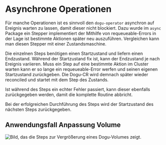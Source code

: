 # Asynchrone Operationen

Für manche Operationen ist es sinnvoll den `dogu-operator` asynchron auf Ereignis warten zu lassen, damit dieser
nicht blockiert. Dazu wurde im `async` Package ein Stepper implementiert der Mithilfe von requeueable-Errors
in der Lage ist bestimmte Aktionen später neu auszuführen. Vergleichen kann man diesen Stepper mit einer Zustandsmaschine.

Die einzelnen Steps benötigen einen Startzustand und liefern einen Endzustand. Während der Startzustand fix ist, kann 
der Endzustand je nach Ereignis variieren. Muss ein Step auf eine bestimmte Aktion im Cluster warten kann er so lange ein
requeueable-Error werfen und seinen eigenen Startzustand zurückgeben. Die Dogu-CR wird demnach später wieder 
reconciled und startet mit dem Step des Zustands.

Ist während des Steps ein echter Fehler passiert, kann dieser ebenfalls zurückgegeben werden, damit die komplette Routine
abbricht.

Bei der erfolgreichen Durchführung des Steps wird der Startzustand des nächsten Steps zurückgegeben.

## Anwendungsfall Anpassung Volume

![Bild, das die Steps zur Vergrößerung eines Dogu-Volumes zeigt.](figures/async_stepper.png)

